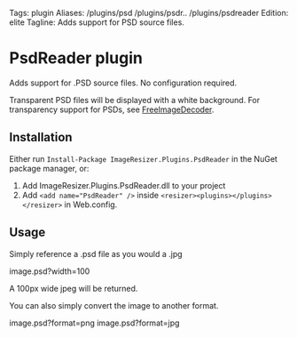 Tags: plugin
Aliases: /plugins/psd /plugins/psdr.. /plugins/psdreader
Edition: elite
Tagline: Adds support for PSD source files.

# PsdReader plugin

Adds support for .PSD source files. No configuration required.

Transparent PSD files will be displayed with a white background. For transparency support for PSDs, see [FreeImageDecoder](/plugins/freeimage).

## Installation

Either run `Install-Package ImageResizer.Plugins.PsdReader` in the NuGet package manager, or:

1. Add ImageResizer.Plugins.PsdReader.dll to your project
2. Add `<add name="PsdReader" />` inside `<resizer><plugins></plugins></resizer>` in Web.config.

## Usage

Simply reference a .psd file as you would a .jpg

  image.psd?width=100

A 100px wide jpeg will be returned. 

You can also simply convert the image to another format.

  image.psd?format=png
  image.psd?format=jpg